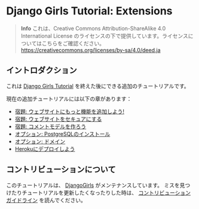 # Django Girls Tutorial: Extensions

> **Info** これは、Creative Commons Attribution-ShareAlike 4.0 International License のライセンスの下で提供しています。ライセンスについてはこちらをご確認ください。 https://creativecommons.org/licenses/by-sa/4.0/deed.ja

## イントロダクション

これは [Django Girls Tutorial](https://tutorial.djangogirls.org/ja/) を終えた後にできる追加のチュートリアルです。

現在の追加チュートリアルには以下の章があります：

- [宿題: ウェブサイトにもっと機能を追加しよう!](homework/README.md)
- [宿題: ウェブサイトをセキュアにする](authentication_authorization/README.md)
- [宿題: コメントモデルを作ろう](homework_create_more_models/README.md)
- [オプション: PostgreSQLのインストール](optional_postgresql_installation/README.md)
- [オプション: ドメイン](domain/README.md)
- [Herokuにデプロイしよう](heroku/README.md)

## コントリビューションについて

このチュートリアルは、 [DjangoGirls](http://djangogirls.org/) がメンテナンスしています。 ミスを見つけたりチュートリアルを更新したくなったりした時は、 [コントリビューションガイドライン](https://github.com/DjangoGirls/tutorial/blob/master/README.md) を読んでください。
